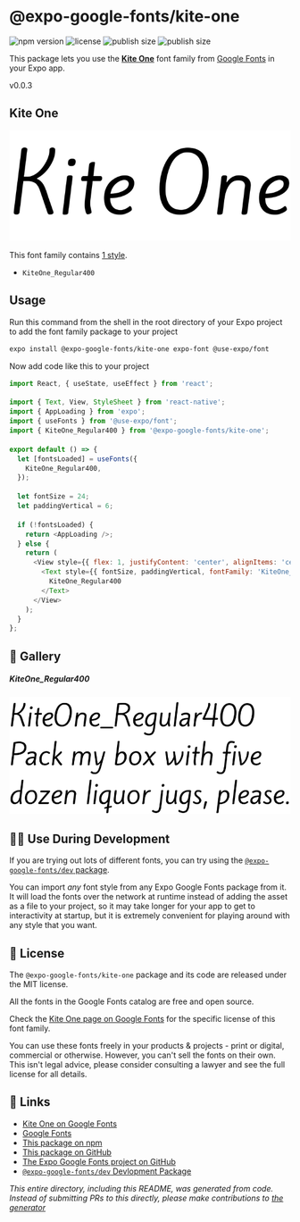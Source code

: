 # @expo-google-fonts/kite-one

![npm version](https://flat.badgen.net/npm/v/@expo-google-fonts/kite-one)
![license](https://flat.badgen.net/github/license/expo/google-fonts)
![publish size](https://flat.badgen.net/packagephobia/install/@expo-google-fonts/kite-one)
![publish size](https://flat.badgen.net/packagephobia/publish/@expo-google-fonts/kite-one)

This package lets you use the [**Kite One**](https://fonts.google.com/specimen/Kite+One) font family from [Google Fonts](https://fonts.google.com/) in your Expo app.

v0.0.3

## Kite One

![Kite One](./font-family.png)

This font family contains [1 style](#-gallery).

- `KiteOne_Regular400`

## Usage

Run this command from the shell in the root directory of your Expo project to add the font family package to your project
```sh
expo install @expo-google-fonts/kite-one expo-font @use-expo/font
```

Now add code like this to your project
```js
import React, { useState, useEffect } from 'react';

import { Text, View, StyleSheet } from 'react-native';
import { AppLoading } from 'expo';
import { useFonts } from '@use-expo/font';
import { KiteOne_Regular400 } from '@expo-google-fonts/kite-one';

export default () => {
  let [fontsLoaded] = useFonts({
    KiteOne_Regular400,
  });

  let fontSize = 24;
  let paddingVertical = 6;

  if (!fontsLoaded) {
    return <AppLoading />;
  } else {
    return (
      <View style={{ flex: 1, justifyContent: 'center', alignItems: 'center' }}>
        <Text style={{ fontSize, paddingVertical, fontFamily: 'KiteOne_Regular400' }}>
          KiteOne_Regular400
        </Text>
      </View>
    );
  }
};

```

## 🔡 Gallery

##### KiteOne_Regular400
![KiteOne_Regular400](./34684b654cf048f7030568588f753ee06c120f4d68ba9426e47995af21a6aa8b.ttf.png)


## 👩‍💻 Use During Development

If you are trying out lots of different fonts, you can try using the [`@expo-google-fonts/dev` package](https://github.com/expo/google-fonts/tree/master/font-packages/dev#readme).

You can import *any* font style from any Expo Google Fonts package from it. It will load the fonts
over the network at runtime instead of adding the asset as a file to your project, so it may take longer
for your app to get to interactivity at startup, but it is extremely convenient
for playing around with any style that you want.

## 📖 License

The `@expo-google-fonts/kite-one` package and its code are released under the MIT license.

All the fonts in the Google Fonts catalog are free and open source.

Check the [Kite One page on Google Fonts](https://fonts.google.com/specimen/Kite+One) for the specific license of this font family.

You can use these fonts freely in your products & projects - print or digital, commercial or otherwise. However, you can't sell the fonts on their own. This isn't legal advice, please consider consulting a lawyer and see the full license for all details.

## 🔗 Links

- [Kite One on Google Fonts](https://fonts.google.com/specimen/Kite+One)
- [Google Fonts](https://fonts.google.com/)
- [This package on npm](https://www.npmjs.com/package/@expo-google-fonts/kite-one)
- [This package on GitHub](https://github.com/expo/google-fonts/tree/master/font-packages/kite-one)
- [The Expo Google Fonts project on GitHub](https://github.com/expo/google-fonts)
- [`@expo-google-fonts/dev` Devlopment Package](https://github.com/expo/google-fonts/tree/master/font-packages/dev)


*This entire directory, including this README, was generated from code. Instead of submitting PRs to this directly, please make contributions to [the generator](https://github.com/expo/google-fonts/tree/master/packages/generator)*

